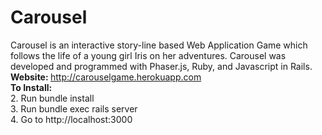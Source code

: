 # Carousel
Carousel is an interactive story-line based Web Application Game which follows the life of a young girl Iris on her adventures. Carousel was developed and programmed with Phaser.js, Ruby, and Javascript in Rails. <br/>
<b>Website: </b> http://carouselgame.herokuapp.com <br/>
<b>To Install: </b>	<br />
2. Run bundle install	<br />
3. Run bundle exec rails server	<br />
4. Go to http://localhost:3000
